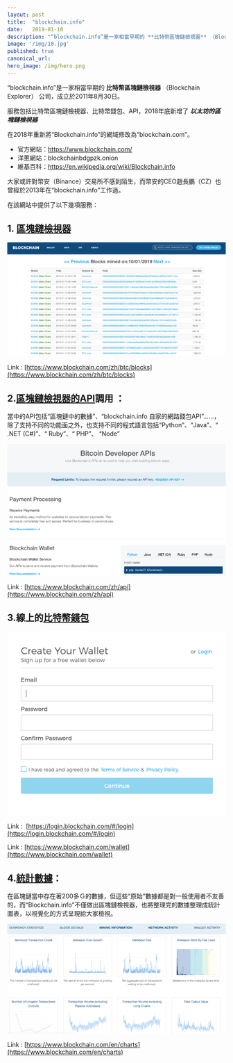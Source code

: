 ```yaml
---
layout: post
title:  "blockchain.info"
date:   2019-01-10
description: "“blockchain.info”是一家相當早期的 **比特幣區塊鏈檢視器** （Blockchain Explorer） 公司，成立於2011年8月30日。"
image: '/img/10.jpg'
published: true
canonical_url: 
hero_image: /img/hero.png
---
```


“blockchain.info”是一家相當早期的 **比特幣區塊鏈檢視器** （Blockchain Explorer） 公司，成立於2011年8月30日。

服務包括比特幣區塊鏈檢視器、比特幣錢包、API，2018年底新增了 ***以太坊的區塊鏈檢視器***

在2018年重新將“Blockchain.info”的網域修改為“blockchain.com”。

* 官方網站：https://www.blockchain.com/
* 洋蔥網站：blockchainbdgpzk.onion
* 維基百科：https://en.wikipedia.org/wiki/Blockchain.info

大家或許對幣安（Binance）交易所不感到陌生，而幣安的CEO趙長鵬（CZ）也曾經於2013年在“blockchain.info”工作過。

在該網站中提供了以下幾項服務：

## **1. [區塊鏈檢視器](https://www.blockchain.com/zh/btc/blocks)**

![](/img/6.png)

Link : [https://www.blockchain.com/zh/btc/blocks](https://www.blockchain.com/zh/btc/blocks)

## **2.[區塊鏈檢視器的API](https://www.blockchain.com/zh/api)調用** ：

當中的API包括“區塊鏈中的數據”、“blockchain.info 自家的網路錢包API”……，除了支持不同的功能面之外，也支持不同的程式語言包括“Python”、“Java”、“ .NET (C#)”、“ Ruby”、“ PHP”、 “Node”

![](/img/7.png)

Link : [https://www.blockchain.com/zh/api](https://www.blockchain.com/zh/api)

## **3.線上的[比特幣錢包](https://login.blockchain.com/#/login)**

![](/img/8.png)

Link :  [https://login.blockchain.com/#/login](https://login.blockchain.com/#/login)

Link : [https://www.blockchain.com/wallet](https://www.blockchain.com/wallet)

## 4.[統計數據](https://www.blockchain.com/en/charts)：

在區塊鏈當中存在著200多Ｇ的數據，但這些“原始”數據都是對一般使用者不友善的，而“Blockchain.info”不僅做出區塊鏈檢視器，也將整理完的數據整理成統計圖表，以視覺化的方式呈現給大家檢視。

![](/img/9.png)

Link : [https://www.blockchain.com/en/charts](https://www.blockchain.com/en/charts)